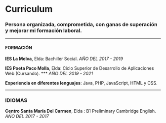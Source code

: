 # Curriculum 
### Persona organizada, comprometida, con ganas de superación y mejorar mi formación laboral.

- - - 

#### FORMACIÓN
**IES La Melva**, Elda: Bachiller Social.
_AÑO DEL 2017 - 2019_

**IES Poeta Paco Molla**, Elda: Ciclo Superior de Desarrollo de Aplicaciones Web (Cursando).
*** _AÑO DEL 2019 - 2021_

**Experiencia en diferentes lenguajes**: Java, PHP, JavaScript, HTML y CSS. 

- - - 

### IDIOMAS
**Centro Santa María Del Carmen**, Elda : B1 Preliminary Cambridge English. 
_AÑO DEL 2017 - 2017_
                       


